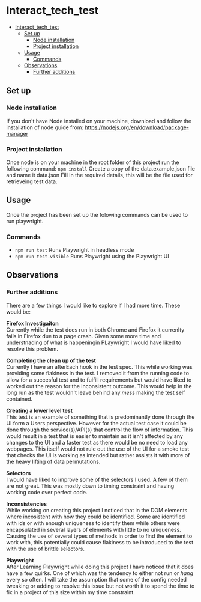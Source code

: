 # Interact_tech_test

- [Interact\_tech\_test](#interact_tech_test)
  - [Set up](#set-up)
    - [Node installation](#node-installation)
    - [Project installation](#project-installation)
  - [Usage](#usage)
    - [Commands](#commands)
  - [Observations](#observations)
    - [Further additions](#further-additions)


## Set up
### Node installation
If you don't have Node installed on your machine, download and follow the installation of node guide from: https://nodejs.org/en/download/package-manager
### Project installation
Once node is on your machine in the root folder of this project run the following command:
    ```npm install```
Create a copy of the data.example.json file and name it data.json
Fill in the required details, this will be the file used for retrieveing test data.
## Usage
Once the project has been set up the folowing commands can be used to run playwright.
### Commands
- ```npm run test``` Runs Playwright in headless mode
- ```npm run test-visible``` Runs Playwright using the Playwright UI

## Observations
### Further additions
There are a few things I would like to explore if I had more time. These would be:  

**Firefox Investigaiton**  
Currently while the test does run in both Chrome and Firefox it currenlty fails in Firefox due to a page crash. Given some more time and understnading of what is happeningin PLaywright I would have liked to resolve this problem.

**Completing the clean up of the test**  
Currently I have an afterEach hook in the test spec. This while working was providing some flakiness in the test. I removed it from the running code to allow for a succesful test and to fulfill requirements but would have liked to worked out the reason for the inconsistent outcome. This would help in the long run as the test wouldn't leave behind any *mess* making the test self contained.

**Creating a lower level test**  
This test is an example of something that is predominantly done through the UI form a Users perspective. However for the actual test case it could be done through the service(s)/API(s) that control the flow of information. This would result in a test that is easier to maintain as it isn't affected by any changes to the UI and a faster test as there would be no need to load any webpages. This itself would not rule out the use of the UI for a smoke test that checks the UI is working as intended but rather assists it with more of the heavy lifting of data permutations.

**Selectors**  
I would have liked to improve some of the selectors I used. A few of them are not great. This was mostly down to timing constraint and having working code over perfect code.

**Inconsistencies**  
While working on creating this project I noticed that in the DOM elements where incosistent with how they could be identified. Some are identified with ids or with enough uniqueness to identify them while others were encapsulated in several layers of elements with little to no uniqueness. Causing the use of several types of methods in order to find the element to work with, this potentially could cause flakiness to be introduced to the test with the use of brittle selectors.

**Playwright**  
After Learning Playwright while doing this project I have noticed that it does have a few quirks. One of which was the tendency to either not run or *hang* every so often. I will take the assumption that some of the config needed tweaking or adding to resolve this issue but not worth it to spend the time to fix in a project of this size within my time constraint.